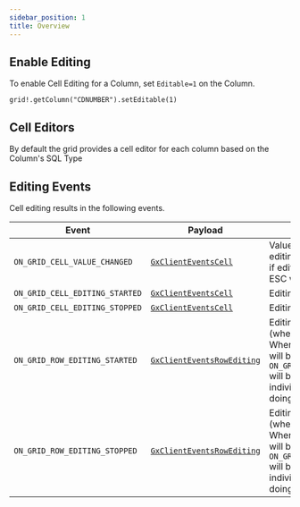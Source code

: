 ```yaml
---
sidebar_position: 1
title: Overview
---
```


## Enable Editing

To enable Cell Editing for a Column, set `Editable=1` on the Column.

```bbj
grid!.getColumn("CDNUMBER").setEditable(1)
```

## Cell Editors

By default the grid provides a cell editor for each column based on the Column's SQL Type

## Editing Events

Cell editing results in the following events.

| **Event**                      | **Payload**                                                                                                                       | **Description**                                                                                                                                                                                                            |
| ------------------------------ | --------------------------------------------------------------------------------------------------------------------------------- | -------------------------------------------------------------------------------------------------------------------------------------------------------------------------------------------------------------------------- |
| `ON_GRID_CELL_VALUE_CHANGED`   | [ `GxClientEventsCell`](https://bbj-plugins.github.io/BBjGridExWidget/javadoc/GxClientEvents/GxClientEventsCell.html)             | Value has changed after editing. This event will not fire if editing was cancelled (eg ESC was pressed).                                                                                                                   |
| `ON_GRID_CELL_EDITING_STARTED` | [ `GxClientEventsCell`](https://bbj-plugins.github.io/BBjGridExWidget/javadoc/GxClientEvents/GxClientEventsCell.html)             | Editing a cell has started.                                                                                                                                                                                                |
| `ON_GRID_CELL_EDITING_STOPPED` | [ `GxClientEventsCell`](https://bbj-plugins.github.io/BBjGridExWidget/javadoc/GxClientEvents/GxClientEventsCell.html)             | Editing a cell has stopped.                                                                                                                                                                                                |
| `ON_GRID_ROW_EDITING_STARTED`  | [ `GxClientEventsRowEditing`](https://bbj-plugins.github.io/BBjGridExWidget/javadoc/GxClientEvents/GxClientEventsRowEditing.html) | Editing a row has started (when row editing is enabled). When row editing, this event will be fired once and `ON_GRID_CELL_EDITING_STARTED` will be fired for each individual cell. Only fires when doing Full Row Editing |
| `ON_GRID_ROW_EDITING_STOPPED`  | [ `GxClientEventsRowEditing`](https://bbj-plugins.github.io/BBjGridExWidget/javadoc/GxClientEvents/GxClientEventsRowEditing.html) | Editing a row has stopped (when row editing is enabled). When row editing, this event will be fired once and `ON_GRID_CELL_EDITING_STOPPED` will be fired for each individual cell. Only fires when doing Full Row Editing |
